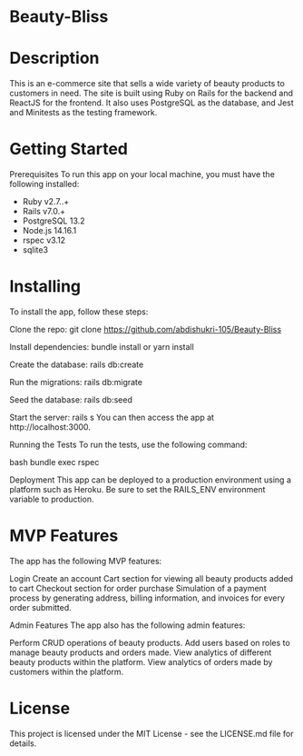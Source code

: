 # Beauty-Bliss

# Description
This is an e-commerce site that sells a wide variety of beauty products to customers in need. The site is built using Ruby on Rails for the backend and ReactJS for the frontend. It also uses PostgreSQL as the database, and Jest and Minitests as the testing framework.

# Getting Started
Prerequisites
To run this app on your local machine, you must have the following installed:

* Ruby v2.7..+
* Rails v7.0.+
* PostgreSQL 13.2
* Node.js 14.16.1
* rspec v3.12
* sqlite3

# Installing
To install the app, follow these steps:

Clone the repo: 
git clone https://github.com/abdishukri-105/Beauty-Bliss

Install dependencies: 
bundle install or yarn install

Create the database:
rails db:create

Run the migrations:
rails db:migrate

Seed the database: 
rails db:seed

Start the server: rails s
You can then access the app at http://localhost:3000.

Running the Tests
To run the tests, use the following command:

bash
bundle exec rspec

Deployment
This app can be deployed to a production environment using a platform such as Heroku. Be sure to set the RAILS_ENV environment variable to production.

# MVP Features
The app has the following MVP features:

Login
Create an account
Cart section for viewing all beauty products added to cart
Checkout section for order purchase
Simulation of a payment process by generating address, billing information, and invoices for every order submitted.  

Admin Features
The app also has the following admin features:

Perform CRUD operations of beauty products.
Add users based on roles to manage beauty products and orders made.
View analytics of different beauty products within the platform.
View analytics of orders made by customers within the platform.

# License
This project is licensed under the MIT License - see the LICENSE.md file for details.
